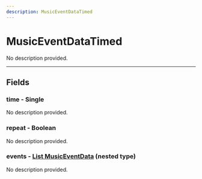 ```yaml
---
description: MusicEventDataTimed
---
```


# MusicEventDataTimed

No description provided.

***

## Fields

### time - Single

No description provided.

### repeat - Boolean

No description provided.

### events - [List MusicEventData](./musiceventdata.md) (nested type)

No description provided.
